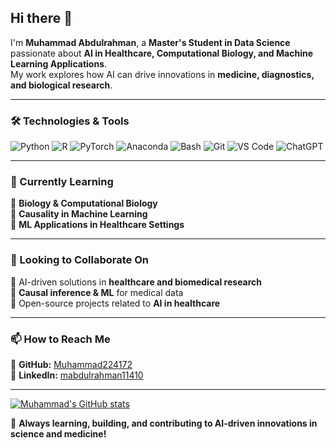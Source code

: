 ## Hi there 👋  

I'm **Muhammad Abdulrahman**, a **Master's Student in Data Science** passionate about **AI in Healthcare, Computational Biology, and Machine Learning Applications**.  
My work explores how AI can drive innovations in **medicine, diagnostics, and biological research**.  

---

### 🛠️ Technologies & Tools  

![Python](https://img.shields.io/badge/Python-3776AB?style=for-the-badge&logo=python&logoColor=white)  ![R](https://img.shields.io/badge/R-276DC3?style=for-the-badge&logo=r&logoColor=white)  ![PyTorch](https://img.shields.io/badge/PyTorch-EE4C2C?style=for-the-badge&logo=pytorch&logoColor=white) ![Anaconda](https://img.shields.io/badge/Anaconda-44A833?style=for-the-badge&logo=anaconda&logoColor=white)  ![Bash](https://img.shields.io/badge/Bash-4EAA25?style=for-the-badge&logo=gnu-bash&logoColor=white)  ![Git](https://img.shields.io/badge/Git-F05032?style=for-the-badge&logo=git&logoColor=white)  ![VS Code](https://img.shields.io/badge/VS%20Code-007ACC?style=for-the-badge&logo=visual-studio-code&logoColor=white)  ![ChatGPT](https://img.shields.io/badge/ChatGPT-00A67E?style=for-the-badge&logo=openai&logoColor=white)  

---

### 🌱 Currently Learning  
📌 **Biology & Computational Biology**  
📌 **Causality in Machine Learning**  
📌 **ML Applications in Healthcare Settings**  

---

### 👯 Looking to Collaborate On  
🔹 AI-driven solutions in **healthcare and biomedical research**  
🔹 **Causal inference & ML** for medical data  
🔹 Open-source projects related to **AI in healthcare**  

---

### 📫 How to Reach Me  
📌 **GitHub:** [Muhammad224172](https://github.com/Muhammad224172)  
📌 **LinkedIn:** [mabdulrahman11410](https://www.linkedin.com/in/mabdulrahman11410/)  

---

[![Muhammad's GitHub stats](https://github-readme-stats.vercel.app/api?username=Muhammad224172&show_icons=true&theme=radical)](https://github.com/anuraghazra/github-readme-stats)  

🚀 **Always learning, building, and contributing to AI-driven innovations in science and medicine!**  
